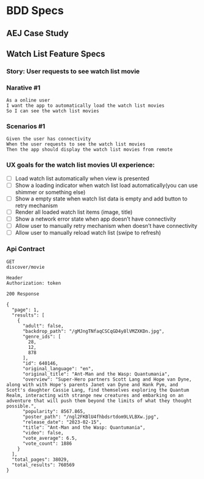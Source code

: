 # BDD Specs
## AEJ Case Study
## Watch List Feature Specs

### Story: User requests to see watch list movie

### Narative #1
``` 
As a online user
I want the app to automatically load the watch list movies
So I can see the watch list movies
 ```
### Scenarios #1
``` 
Given the user has connectivity
When the user requests to see the watch list movies
Then the app should display the watch list movies from remote
```

### UX goals for the watch list movies UI experience:
- [ ] Load watch list automatically when view is presented
- [ ] Show a loading indicator when watch list load automatically(you can use shimmer or something else)
- [ ] Show a empty state when watch list data is empty and add button to retry mechanism
- [ ] Render all loaded watch list items (image, title)
- [ ] Show a network error state when app doesn’t have connectivity
- [ ] Allow user to manually retry mechanism when doesn’t have connectivity
- [ ] Allow user to manually reload watch list (swipe to refresh)

### Api Contract
```
GET 
discover/movie

Header
Authorization: token

200 Response

{
  "page": 1,
  "results": [
    {
      "adult": false,
      "backdrop_path": "/gMJngTNfaqCSCqGD4y8lVMZXKDn.jpg",
      "genre_ids": [
        28,
        12,
        878
      ],
      "id": 640146,
      "original_language": "en",
      "original_title": "Ant-Man and the Wasp: Quantumania",
      "overview": "Super-Hero partners Scott Lang and Hope van Dyne, along with with Hope's parents Janet van Dyne and Hank Pym, and Scott's daughter Cassie Lang, find themselves exploring the Quantum Realm, interacting with strange new creatures and embarking on an adventure that will push them beyond the limits of what they thought possible.",
      "popularity": 8567.865,
      "poster_path": "/ngl2FKBlU4fhbdsrtdom9LVLBXw.jpg",
      "release_date": "2023-02-15",
      "title": "Ant-Man and the Wasp: Quantumania",
      "video": false,
      "vote_average": 6.5,
      "vote_count": 1886
    }
  ],
  "total_pages": 38029,
  "total_results": 760569
}

```
